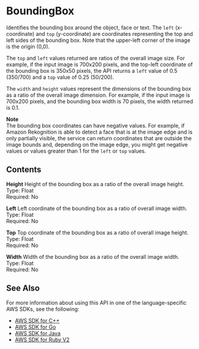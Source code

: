 # BoundingBox<a name="API_BoundingBox"></a>

Identifies the bounding box around the object, face or text\. The `left` \(x\-coordinate\) and `top` \(y\-coordinate\) are coordinates representing the top and left sides of the bounding box\. Note that the upper\-left corner of the image is the origin \(0,0\)\. 

The `top` and `left` values returned are ratios of the overall image size\. For example, if the input image is 700x200 pixels, and the top\-left coordinate of the bounding box is 350x50 pixels, the API returns a `left` value of 0\.5 \(350/700\) and a `top` value of 0\.25 \(50/200\)\.

The `width` and `height` values represent the dimensions of the bounding box as a ratio of the overall image dimension\. For example, if the input image is 700x200 pixels, and the bounding box width is 70 pixels, the width returned is 0\.1\. 

**Note**  
 The bounding box coordinates can have negative values\. For example, if Amazon Rekognition is able to detect a face that is at the image edge and is only partially visible, the service can return coordinates that are outside the image bounds and, depending on the image edge, you might get negative values or values greater than 1 for the `left` or `top` values\. 

## Contents<a name="API_BoundingBox_Contents"></a>

 **Height**   <a name="rekognition-Type-BoundingBox-Height"></a>
Height of the bounding box as a ratio of the overall image height\.  
Type: Float  
Required: No

 **Left**   <a name="rekognition-Type-BoundingBox-Left"></a>
Left coordinate of the bounding box as a ratio of overall image width\.  
Type: Float  
Required: No

 **Top**   <a name="rekognition-Type-BoundingBox-Top"></a>
Top coordinate of the bounding box as a ratio of overall image height\.  
Type: Float  
Required: No

 **Width**   <a name="rekognition-Type-BoundingBox-Width"></a>
Width of the bounding box as a ratio of the overall image width\.  
Type: Float  
Required: No

## See Also<a name="API_BoundingBox_SeeAlso"></a>

For more information about using this API in one of the language\-specific AWS SDKs, see the following:
+  [AWS SDK for C\+\+](https://docs.aws.amazon.com/goto/SdkForCpp/rekognition-2016-06-27/BoundingBox) 
+  [AWS SDK for Go](https://docs.aws.amazon.com/goto/SdkForGoV1/rekognition-2016-06-27/BoundingBox) 
+  [AWS SDK for Java](https://docs.aws.amazon.com/goto/SdkForJava/rekognition-2016-06-27/BoundingBox) 
+  [AWS SDK for Ruby V2](https://docs.aws.amazon.com/goto/SdkForRubyV2/rekognition-2016-06-27/BoundingBox) 